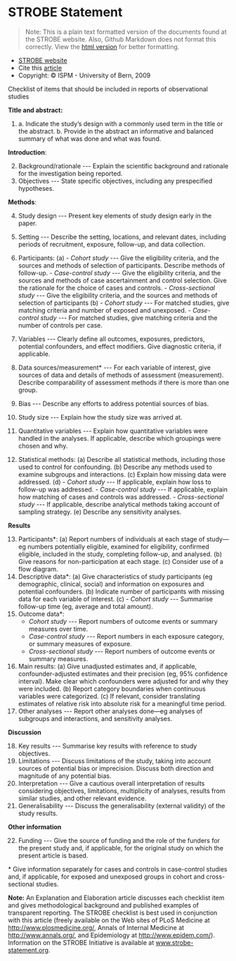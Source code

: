 <!-- Note:  -->
# STROBE Statement

> Note: This is a plain text formatted version of the documents found at the STROBE website. Also, Github Markdown does not format this correctly. View the [html version](http://htmlpreview.github.io/?https://github.com/lwjohnst86/scientific-checklists/blob/master/STROBE.html) for better formatting.

- [STROBE website](https://www.strobe-statement.org/)
- Cite this [article](https://doi.org/10.1371/journal.pmed.0040297)
- Copyright: &copy; ISPM - University of Bern, 2009

Checklist of items that should be included in reports of observational studies

**Title and abstract:** 

1.
    a. Indicate the study’s design with a commonly used term in the title or the abstract.
    b. Provide in the abstract an informative and balanced summary of what was done and what was found.
  
**Introduction**:  

2. Background/rationale --- Explain the scientific background and rationale for the investigation being reported.
3. Objectives --- State specific objectives, including any prespecified hypotheses.

**Methods**: 

4. Study design --- Present key elements of study design early in the paper.
5. Setting --- Describe the setting, locations, and relevant dates, including periods of recruitment, exposure, follow-up, and data collection.
6. Participants:
    (a)  - *Cohort study* --- Give the eligibility criteria, and the sources and methods of selection of participants. Describe methods of follow-up.
         - *Case-control study* --- Give the eligibility criteria, and the sources and methods of case ascertainment and control selection. Give the rationale for the choice of cases and controls.
         - *Cross-sectional study* --- Give the eligibility criteria, and the sources and methods of selection of participants
    (b)  - *Cohort study* --- For matched studies, give matching criteria and number of exposed and unexposed.
         - *Case-control study* --- For matched studies, give matching criteria and the number of controls per case.
        
7. Variables --- Clearly define all outcomes, exposures, predictors, potential confounders, and effect modifiers. Give diagnostic criteria, if applicable.
8. Data sources/measurement* --- For each variable of interest, give sources of data and details of methods of assessment (measurement). Describe comparability of assessment methods if there is more than one group.
9. Bias --- Describe any efforts to address potential sources of bias.
10. Study size --- Explain how the study size was arrived at.
11. Quantitative variables --- Explain how quantitative variables were handled in the analyses. If applicable, describe which groupings were chosen and why.
12. Statistical methods:
    (a) Describe all statistical methods, including those used to control for confounding.
    (b) Describe any methods used to examine subgroups and interactions.
    (c) Explain how missing data were addressed.
    (d) - *Cohort study* --- If applicable, explain how loss to follow-up was addressed.
        - *Case-control study* --- If applicable, explain how matching of cases and controls was addressed.
        - *Cross-sectional study* --- If applicable, describe analytical methods taking account of sampling strategy.
    (e) Describe any sensitivity analyses.

**Results**

13. Participants*:
    (a) Report numbers of individuals at each stage of study—eg numbers potentially eligible, examined for eligibility, confirmed eligible, included in the study, completing follow-up, and analysed.
    (b) Give reasons for non-participation at each stage.
    (c) Consider use of a flow diagram.
14. Descriptive data*:
    (a) Give characteristics of study participants (eg demographic, clinical, social) and information on exposures and potential confounders.
    (b) Indicate number of participants with missing data for each variable of interest.
    (c) - *Cohort study* --- Summarise follow-up time (eg, average and total amount).
15. Outcome data*:
    - *Cohort study* --- Report numbers of outcome events or summary measures over time.
    - *Case-control study* --- Report numbers in each exposure category, or summary measures of exposure.
    - *Cross-sectional study* --- Report numbers of outcome events or summary measures.
16. Main results:
    (a) Give unadjusted estimates and, if applicable, confounder-adjusted estimates and their precision (eg, 95% confidence interval). Make clear which confounders were adjusted for and why they were included.
    (b) Report category boundaries when continuous variables were categorized.
    (c) If relevant, consider translating estimates of relative risk into absolute risk for a meaningful time period.
17. Other analyses --- Report other analyses done—eg analyses of subgroups and interactions, and sensitivity analyses.

**Discussion**

18. Key results --- Summarise key results with reference to study objectives.
19. Limitations --- Discuss limitations of the study, taking into account sources of potential bias or imprecision. Discuss both direction and magnitude of any potential bias.
20. Interpretation --- Give a cautious overall interpretation of results considering objectives, limitations, multiplicity of analyses, results from similar studies, and other relevant evidence.
21. Generalisability --- Discuss the generalisability (external validity) of the study results.

**Other information**

22. Funding --- Give the source of funding and the role of the funders for the present study and, if applicable, for the original study on which the present article is based.

\* Give information separately for cases and controls in case-control studies and, if applicable, for exposed and unexposed groups in cohort and cross-sectional studies.

**Note:** An Explanation and Elaboration article discusses each checklist item and gives methodological background and published examples of transparent reporting. The STROBE checklist is best used in conjunction with this article (freely available on the Web sites of PLoS Medicine at http://www.plosmedicine.org/, Annals of Internal Medicine at http://www.annals.org/, and Epidemiology at http://www.epidem.com/). Information on the STROBE Initiative is available at www.strobe-statement.org.
